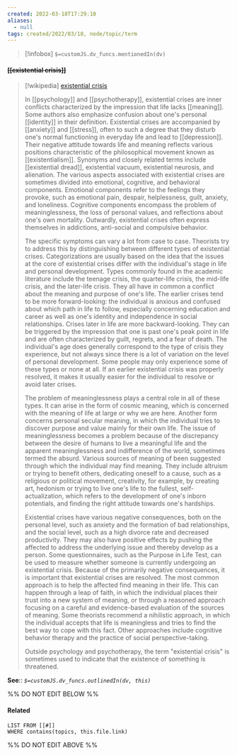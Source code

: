 ```yaml
---
created: 2022-03-18T17:29:10 
aliases:
  - null
tags: created/2022/03/18, node/topic/term
---
```

> [!infobox]
`$=customJS.dv_funcs.mentionedIn(dv)`

#### <s class="topic-title">[[existential crisis]]</s>

> [!wikipedia] [existential crisis](https://en.wikipedia.org/wiki/Existential%20crisis)
> 
> In [[psychology]] and [[psychotherapy]], existential crises are inner conflicts characterized by the impression that life lacks [[meaning]]. Some authors also emphasize confusion about one's personal [[identity]] in their definition. Existential crises are accompanied by [[anxiety]] and [[stress]], often to such a degree that they disturb one's normal functioning in everyday life and lead to [[depression]]. Their negative attitude towards life and meaning reflects various positions characteristic of the philosophical movement known as [[existentialism]]. Synonyms and closely related terms include [[existential dread]], existential vacuum, existential neurosis, and alienation. The various aspects associated with existential crises are sometimes divided into emotional, cognitive, and behavioral components. Emotional components refer to the feelings they provoke, such as emotional pain, despair, helplessness, guilt, anxiety, and loneliness. Cognitive components encompass the problem of meaninglessness, the loss of personal values, and reflections about one's own mortality. Outwardly, existential crises often express themselves in addictions, anti-social and compulsive behavior.
> 
> The specific symptoms can vary a lot from case to case. Theorists try to address this by distinguishing between different types of existential crises. Categorizations are usually based on the idea that the issues at the core of existential crises differ with the individual's stage in life and personal development. Types commonly found in the academic literature include the teenage crisis, the quarter-life crisis, the mid-life crisis, and the later-life crisis. They all have in common a conflict about the meaning and purpose of one's life. The earlier crises tend to be more forward-looking: the individual is anxious and confused about which path in life to follow, especially concerning education and career as well as one's identity and independence in social relationships. Crises later in life are more backward-looking. They can be triggered by the impression that one is past one's peak point in life and are often characterized by guilt, regrets, and a fear of death. The individual's age does generally correspond to the type of crisis they experience, but not always since there is a lot of variation on the level of personal development. Some people may only experience some of these types or none at all. If an earlier existential crisis was properly resolved, it makes it usually easier for the individual to resolve or avoid later crises.
> 
> The problem of meaninglessness plays a central role in all of these types. It can arise in the form of cosmic meaning, which is concerned with the meaning of life at large or why we are here. Another form concerns personal secular meaning, in which the individual tries to discover purpose and value mainly for their own life. The issue of meaninglessness becomes a problem because of the discrepancy between the desire of humans to live a meaningful life and the apparent meaninglessness and indifference of the world, sometimes termed the absurd. Various sources of meaning of been suggested through which the individual may find meaning. They include altruism or trying to benefit others, dedicating oneself to a cause, such as a religious or political movement, creativity, for example, by creating art, hedonism or trying to live one's life to the fullest, self-actualization, which refers to the development of one's inborn potentials, and finding the right attitude towards one's hardships.
> 
> Existential crises have various negative consequences, both on the personal level, such as anxiety and the formation of bad relationships, and the social level, such as a high divorce rate and decreased productivity. They may also have positive effects by pushing the affected to address the underlying issue and thereby develop as a person. Some questionnaires, such as the Purpose in Life Test, can be used to measure whether someone is currently undergoing an existential crisis. Because of the primarily negative consequences, it is important that existential crises are resolved. The most common approach is to help the affected find meaning in their life. This can happen through a leap of faith, in which the individual places their trust into a new system of meaning, or through a reasoned approach focusing on a careful and evidence-based evaluation of the sources of meaning. Some theorists recommend a nihilistic approach, in which the individual accepts that life is meaningless and tries to find the best way to cope with this fact. Other approaches include cognitive behavior therapy and the practice of social perspective-taking.
> 
> Outside psychology and psychotherapy, the term "existential crisis" is sometimes used to indicate that the existence of something is threatened.
>


**See**::
*`$=customJS.dv_funcs.outlinedIn(dv, this)`*

%% DO NOT EDIT BELOW %%

#### Related 

```dataview
LIST FROM [[#]]
WHERE contains(topics, this.file.link)
```
%% DO NOT EDIT ABOVE %%
